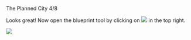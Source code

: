 The Planned City 4/8

Looks great! Now open the blueprint tool by clicking on ![](IconBlueprint) in the top right.

![](docs/images/tutorial/blueprints/tutorial-blueprints-3-[5].png)

